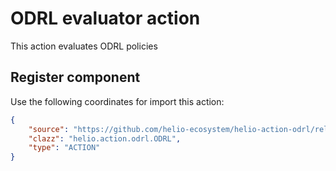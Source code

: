 # ODRL evaluator action

This action evaluates ODRL policies

## Register component

Use the following coordinates for import this action:

```json
{
    "source": "https://github.com/helio-ecosystem/helio-action-odrl/releases/download/v0.1.1/helio-action-odrl-0.1.1.jar",
    "clazz": "helio.action.odrl.ODRL",
    "type": "ACTION"
}
```
